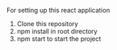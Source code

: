 For setting up this react application

1. Clone this repository
2. npm install in root directory
3. npm start to start the project
